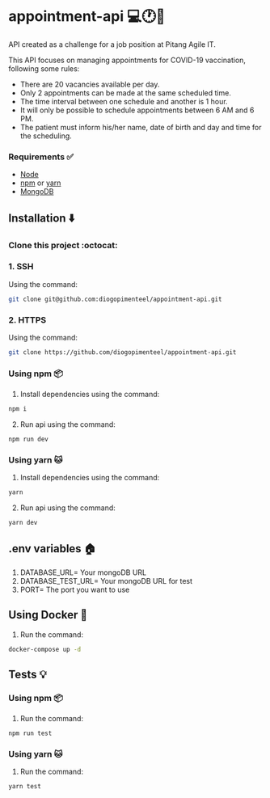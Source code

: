 # appointment-api :computer::clock1::syringe:

API created as a challenge for a job position at Pitang Agile IT.

This API focuses on managing appointments for COVID-19 vaccination, following some rules:

- There are 20 vacancies available per day.
- Only 2 appointments can be made at the same scheduled time.
- The time interval between one schedule and another is 1 hour.
- It will only be possible to schedule appointments between 6 AM and 6 PM.
- The patient must inform his/her name, date of birth and day and time for the scheduling.

### Requirements :white_check_mark:
- [Node](https://nodejs.org/en/)
- [npm](https://www.npmjs.com/) or [yarn](https://yarnpkg.com/)
- [MongoDB](https://www.mongodb.com/)

## Installation :arrow_down:

### Clone this project :octocat:

### 1. SSH
Using the command:

```sh
git clone git@github.com:diogopimenteel/appointment-api.git
```

### 2. HTTPS
Using the command:

```sh
git clone https://github.com/diogopimenteel/appointment-api.git
```

### Using npm :package:

1. Install dependencies using the command:

 ```sh
 npm i
 ```

2. Run api using the command:
   
  ```sh
  npm run dev
  ```

### Using yarn :cat:

1. Install dependencies using the command:

 ```sh
 yarn
 ```

 2. Run api using the command:

   ```sh
   yarn dev
   ```

## .env variables :house:

1. DATABASE_URL= Your mongoDB URL 
2. DATABASE_TEST_URL= Your mongoDB URL for test
3. PORT= The port you want to use


## Using Docker :whale:

1. Run the command:

 ```sh
 docker-compose up -d
 ```

## Tests :bulb:
### Using npm :package:

1. Run the command:

```sh
npm run test
```

### Using yarn :cat:

1. Run the command:

```sh
yarn test
```